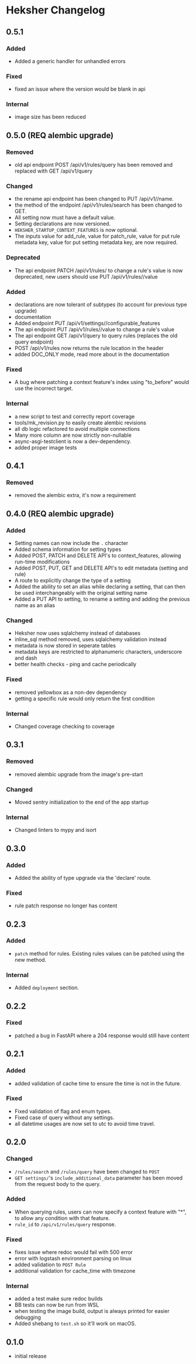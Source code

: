 # Heksher Changelog
## 0.5.1
### Added
* Added a generic handler for unhandled errors
### Fixed
* fixed an issue where the version would be blank in api
### Internal
* image size has been reduced
## 0.5.0 (REQ alembic upgrade)
### Removed
* old api endpoint POST /api/v1/rules/query has been removed and replaced with GET /api/v1/query
### Changed
* the rename api endpoint has been changed to PUT /api/v1/<name>/name.
* the method of the endpoint /api/v1/rules/search has been changed to GET.
* All setting now must have a default value.
* Setting declarations are now versioned.
* `HEKSHER_STARTUP_CONTEXT_FEATURES` is now optional.
* The inputs value for add_rule, value for patch_rule, value for put rule metadata key, value for 
 put setting metadata key, are now required.
### Deprecated
* The api endpoint PATCH /api/v1/rules/<rule> to change a rule's value is now deprecated, new users
  should use PUT /api/v1/rules/<rule>/value
### Added
* declarations are now tolerant of subtypes (to account for previous type upgrade)
* documentation
* Added endpoint PUT /api/v1/settings/<name>/configurable_features
* The api endpoint PUT /api/v1/rules/<rule>/value to change a rule's value
* The api endpoint GET /api/v1/query to query rules (replaces the old query endpoint)
* POST /api/v1/rules now returns the rule location in the header
* added DOC_ONLY mode, read more about in the documentation
### Fixed
* A bug where patching a context feature's index using "to_before" would use the incorrect target.
### Internal
* a new script to test and correctly report coverage
* tools/mk_revision.py to easily create alembic revisions
* all db logic refactored to avoid multiple connections
* Many more column are now strictly non-nullable
* async-asgi-testclient is now a dev-dependency.
* added proper image tests
## 0.4.1
### Removed
* removed the alembic extra, it's now a requirement 
## 0.4.0 (REQ alembic upgrade)
### Added
* Setting names can now include the `.` character
* Added schema information for setting types
* Added POST, PATCH and DELETE API's to context_features, allowing run-time modifications
* Added POST, PUT, GET and DELETE API's to edit metadata (setting and rule)
* A route to explicitly change the type of a setting
* Added the ability to set an alias while declaring a setting, 
that can then be used interchangeably with the original setting name
* Added a PUT API to setting, to rename a setting and adding the previous name as an alias
### Changed
* Heksher now uses sqlalchemy instead of databases
* inline_sql method removed, uses sqlalchemy validation instead
* metadata is now stored in seperate tables
* metadata keys are restricted to alphanumeric characters, underscore and dash
* better health checks - ping and cache periodically 
### Fixed
* removed yellowbox as a non-dev dependency
* getting a specific rule would only return the first condition
### Internal
* Changed coverage checking to coverage
## 0.3.1
### Removed
* removed alembic upgrade from the image's pre-start
### Changed
* Moved sentry initialization to the end of the app startup
### Internal  
* Changed linters to mypy and isort
## 0.3.0
### Added
* Added the ability of type upgrade via the 'declare' route.
### Fixed
* rule patch response no longer has content
## 0.2.3
### Added
* `patch` method for rules. Existing rules values can be patched using the new method.
### Internal
* Added `deployment` section.
## 0.2.2
### Fixed
* patched a bug in FastAPI where a 204 response would still have content
## 0.2.1
### Added
* added validation of cache time to ensure the time is not in the future.
### Fixed
* Fixed validation of flag and enum types.
* Fixed case of query without any settings.
* all datetime usages are now set to utc to avoid time travel.
## 0.2.0
### Changed
* `/rules/search` and `/rules/query` have been changed to `POST`
* `GET settings/`'s `include_additional_data` parameter has been moved from the request body to the query.
### Added
* When querying rules, users can now specify a context feature with "*", to allow any condition with that feature.
* `rule_id` to `/api/v1/rules/query` response.
### Fixed
* fixes issue where redoc would fail with 500 error
* error with logstash environment parsing on linux
* added validation to `POST Rule`
* additional validation for cache_time with timezone
### Internal
* added a test make sure redoc builds
* BB tests can now be run from WSL
* when testing the image build, output is always printed for easier debugging
* Added shebang to `test.sh` so it'll work on macOS.
## 0.1.0
* initial release
